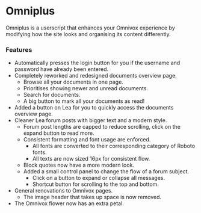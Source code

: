 # Omniplus

Omniplus is a userscript that enhances your Omnivox experience by modifying how the site looks and organising its 
content differently. 

### Features

- Automatically presses the login button for you if the username and password have already been entered.
- Completely reworked and redesigned documents overview page.
    - Browse all your documents in one page.
    - Prioritises showing newer and unread documents.
    - Search for documents.
    - A big button to mark all your documents as read!
- Added a button on Lea for you to quickly access the documents overview page.
- Cleaner Lea forum posts with bigger text and a modern style.
  - Forum post lengths are capped to reduce scrolling, click on the expand button to read more. 
  - Consistent formatting and font usage are enforced.
    - All fonts are converted to their corresponding category of Roboto fonts.
    - All texts are now sized 16px for consistent flow.
  - Block quotes now have a more modern look.
  - Added a small control panel to change the flow of a forum subject.
    - Click on a button to expand or collapse all messages.
    - Shortcut button for scrolling to the top and bottom.
- General renovations to Omnivox pages.
    - The image header that takes up space is now removed.
- The Omnivox flower now has an extra petal.